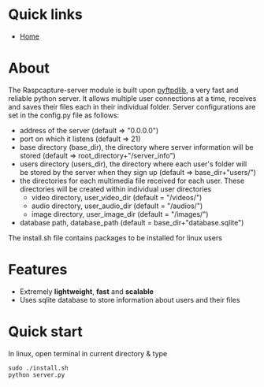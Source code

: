 Quick links
===========

-   [Home](https://github.com/ademnea/Raspcapture/tree/master/Raspcapture-server)

About
=====
The Raspcapture-server module is built upon [pyftpdlib](https://pypi.org/project/pyftpdlib/), a very fast and reliable python server. It allows multiple user connections at a time, receives and saves their files each in their individual folder. Server configurations are set in the config.py file as follows:
- address of the server (default => "0.0.0.0")
- port on which it listens (default => 21)
- base directory (base_dir), the directory where server information will be stored (default => root_directory+"/server_info")
- users directory (users_dir), the directory where each user's folder will be stored by the server when they sign up (default => base_dir+"users/")
- the directories for each multimedia file received for each user. These directories will be created within individual user directories
    - video directory, user_video_dir (default = "/videos/")
    - audio directory, user_audio_dir (default = "/audios/")
    - image directory, user_image_dir (default = "/images/")
- database path, database_path (default = base_dir+"database.sqlite")

The install.sh file contains packages to be installed for linux users

Features
========

- Extremely **lightweight**, **fast** and **scalable** 
- Uses sqlite database to store information about users and their files

Quick start
===========

In linux, open terminal in current directory & type 

```
sudo ./install.sh
python server.py
```
